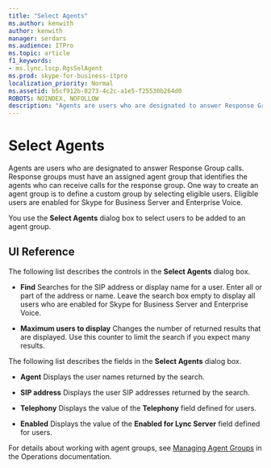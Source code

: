 ```yaml
---
title: "Select Agents"
ms.author: kenwith
author: kenwith
manager: serdars
ms.audience: ITPro
ms.topic: article
f1_keywords:
- ms.lync.lscp.RgsSelAgent
ms.prod: skype-for-business-itpro
localization_priority: Normal
ms.assetid: b5cf912b-8273-4c2c-a1e5-f25530b264d0
ROBOTS: NOINDEX, NOFOLLOW
description: "Agents are users who are designated to answer Response Group calls. Response groups must have an assigned agent group that identifies the agents who can receive calls for the response group. One way to create an agent group is to define a custom group by selecting eligible users. Eligible users are enabled for Skype for Business Server and Enterprise Voice."
---
```


# Select Agents

Agents are users who are designated to answer Response Group calls. Response groups must have an assigned agent group that identifies the agents who can receive calls for the response group. One way to create an agent group is to define a custom group by selecting eligible users. Eligible users are enabled for Skype for Business Server and Enterprise Voice.

You use the **Select Agents** dialog box to select users to be added to an agent group.

## UI Reference

The following list describes the controls in the **Select Agents** dialog box.

- **Find** Searches for the SIP address or display name for a user. Enter all or part of the address or name. Leave the search box empty to display all users who are enabled for Skype for Business Server and Enterprise Voice.

- **Maximum users to display** Changes the number of returned results that are displayed. Use this counter to limit the search if you expect many results.

The following list describes the fields in the **Select Agents** dialog box.

- **Agent** Displays the user names returned by the search.

- **SIP address** Displays the user SIP addresses returned by the search.

- **Telephony** Displays the value of the **Telephony** field defined for users.

- **Enabled** Displays the value of the **Enabled for Lync Server** field defined for users.

For details about working with agent groups, see [Managing Agent Groups](https://technet.microsoft.com/library/36084cdc-38f1-4c45-922f-f81c7e86210c.aspx) in the Operations documentation.


